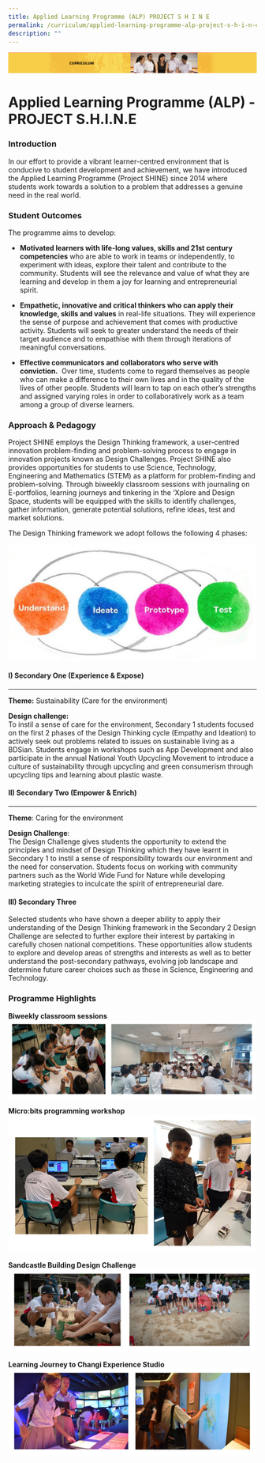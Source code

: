 ```yaml
---
title: Applied Learning Programme (ALP) PROJECT S H I N E
permalink: /curriculum/applied-learning-programme-alp-project-s-h-i-n-e/
description: ""
---
```

![](/images/Curriculum.png)

Applied Learning Programme (ALP) - PROJECT S.H.I.N.E 
=====================================================


### Introduction  

In our effort to provide a vibrant learner-centred environment that is conducive to student development and achievement, we have introduced the Applied Learning Programme (Project SHINE) since 2014 where students work towards a solution to a problem that addresses a genuine need in the real world. 

### Student Outcomes


The programme aims to develop:     

  

*   <b>Motivated learners with life-long values, skills and 21st century competencies</b> who are able to work in teams or independently, to experiment with ideas, explore their talent and contribute to the community. Students will see the relevance and value of what they are learning and develop in them a joy for learning and entrepreneurial spirit.   

  

*   <b>Empathetic, innovative and critical thinkers who can apply their knowledge, skills and values</b> in real-life situations. They will experience the sense of purpose and achievement that comes with productive activity. Students will seek to greater understand the needs of their target audience and to empathise with them through iterations of meaningful conversations.

  

*   <b>Effective communicators and collaborators who serve with conviction.</b>  Over time, students come to regard themselves as people who can make a difference to their own lives and in the quality of the lives of other people. Students will learn to tap on each other’s strengths and assigned varying roles in order to collaboratively work as a team among a group of diverse learners.


### Approach & Pedagogy

Project SHINE employs the Design Thinking framework, a user-centred innovation problem-finding and problem-solving process to engage in innovation projects known as Design Challenges. Project SHINE also provides opportunities for students to use Science, Technology, Engineering and Mathematics (STEM) as a platform for problem-finding and problem-solving. Through biweekly classroom sessions with journaling on E-portfolios, learning journeys and tinkering in the ‘Xplore and Design Space, students will be equipped with the skills to identify challenges, gather information, generate potential solutions, refine ideas, test and market solutions.  

The Design Thinking framework we adopt follows the following 4 phases:

![Applied Learning Programme (ALP) - PROJECT S.H.I.N.E ](/images/ALPimg.jpg)

#### I) Secondary One (Experience & Expose)
--------------------------------------

<b>Theme:</b> Sustainability (Care for the environment)  
  
<b>Design challenge:</b>  <br> 
To instil a sense of care for the environment, Secondary 1 students focused on the first 2 phases of the Design Thinking cycle (Empathy and Ideation) to actively seek out problems related to issues on sustainable living as a BDSian. Students engage in workshops such as App Development and also participate in the annual National Youth Upcycling Movement to introduce a culture of sustainability through upcycling and green consumerism through upcycling tips and learning about plastic waste.

#### II) Secondary Two (Empower & Enrich)
--------------------------------------

**Theme**: Caring for the environment

**Design Challenge**: <br>
The Design Challenge gives students the opportunity to extend the principles and mindset of Design Thinking which they have learnt in Secondary 1 to instil a sense of responsibility towards our environment and the need for conservation. Students focus on working with community partners such as the World Wide Fund for Nature while developing marketing strategies to inculcate the spirit of entrepreneurial dare.

#### III) Secondary Three

Selected students who have shown a deeper ability to apply their understanding of the Design Thinking framework in the Secondary 2 Design Challenge are selected to further explore their interest by partaking in carefully chosen national competitions. These opportunities allow students to explore and develop areas of strengths and interests as well as to better understand the post-secondary pathways, evolving job landscape and determine future career choices such as those in Science, Engineering and Technology.

### Programme Highlights


**Biweekly classroom sessions**
![Biweekly classroom sessions](/images/Biweekly%20classroom%20sessions.png)

**Micro:bits programming workshop**
![Micro:bits programming workshop](/images/Microbits%20programming%20workshop.png)

**Sandcastle Building Design Challenge**
![Sandcastle Building Design Challenge](/images/Sandcastle%20Building%20Design%20Challenge.png)

**Learning Journey to Changi Experience Studio**
![Learning Journey to Changi Experience Studio](/images/Learning%20Journey%20to%20Changi%20Experience%20Studio.png)